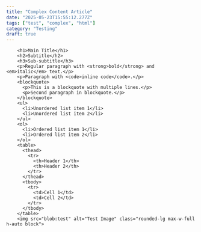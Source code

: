 ```yaml
---
title: "Complex Content Article"
date: "2025-05-23T15:55:12.277Z"
tags: ["test", "complex", "html"]
category: "Testing"
draft: true
---
```



        <h1>Main Title</h1>
        <h2>Subtitle</h2>
        <h3>Sub-subtitle</h3>
        <p>Regular paragraph with <strong>bold</strong> and <em>italic</em> text.</p>
        <p>Paragraph with <code>inline code</code>.</p>
        <blockquote>
          <p>This is a blockquote with multiple lines.</p>
          <p>Second paragraph in blockquote.</p>
        </blockquote>
        <ul>
          <li>Unordered list item 1</li>
          <li>Unordered list item 2</li>
        </ul>
        <ol>
          <li>Ordered list item 1</li>
          <li>Ordered list item 2</li>
        </ol>
        <table>
          <thead>
            <tr>
              <th>Header 1</th>
              <th>Header 2</th>
            </tr>
          </thead>
          <tbody>
            <tr>
              <td>Cell 1</td>
              <td>Cell 2</td>
            </tr>
          </tbody>
        </table>
        <img src="blob:test" alt="Test Image" class="rounded-lg max-w-full h-auto block">
      